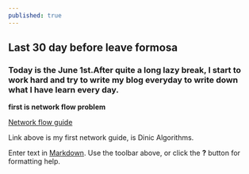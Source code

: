 ```yaml
---
published: true
---
```


## Last 30 day before leave formosa
### Today is the June 1st.After quite a long lazy break, I start to work hard and try to write my blog everyday to write down what I have learn every day.

**first is network flow problem**

[Network flow guide](http://comzyh.com/blog/archives/568/)

Link above is my first network guide, is Dinic Algorithms.





Enter text in [Markdown](http://daringfireball.net/projects/markdown/). Use the toolbar above, or click the **?** button for formatting help.
